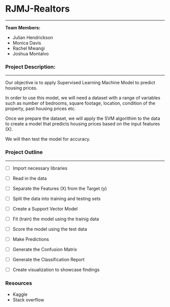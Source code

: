 # RJMJ-Realtors
---
**Team Members:**
* Julian Hendrickson
* Monica Davis
* Rachel Mwangi
* Joshua Montalvo

### Project Description:
---

Our objective is to apply Supervised Learning Machine Model to predict housing prices.
     
In order to use this model, we will need a dataset with a range of variables such as number of bedrooms, square footage, location, condition of the property, past housing prices etc.
     
Once we prepare the dataset, we will apply the SVM algorithim to the data to create a model that predicts housing prices based on the input features (X).
    
We will then test the model for accuracy.

### Project Outline
---

- [ ] Import necessary libraries

- [ ] Read in the data

- [ ] Separate the Features (X) from the Target (y)

- [ ] Split the data into training and testing sets

- [ ] Create a Support Vector Model

- [ ] Fit (train) the model using the trainig data

- [ ] Score the model using the test data

- [ ] Make Predictions

- [ ] Generate the Confusion Matrix

- [ ] Generate the Classification Report

- [ ] Create visualization to showcase findings

 
### Resources
- Kaggle
- Stack overflow

